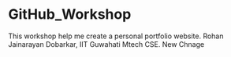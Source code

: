 # GitHub_Workshop

This workshop help me create a personal portfolio website.
Rohan Jainarayan Dobarkar,
IIT Guwahati Mtech CSE.
New Chnage
